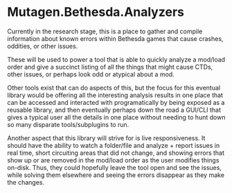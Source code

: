 # Mutagen.Bethesda.Analyzers

Currently in the research stage, this is a place to gather and compile information about known errors within Bethesda games that cause crashes, oddities, or other issues.

These will be used to power a tool that is able to quickly analyze a mod/load order and give a succinct listing of all the things that might cause CTDs, other issues, or perhaps look odd or atypical about a mod.

Other tools exist that can do aspects of this, but the focus for this eventual library would be offering all the interesting analysis results in one place that can be accessed and interacted with programatically by being exposed as a reusable library, and then eventually perhaps down the road a GUI/CLI that gives a typical user all the details in one place without needing to hunt down so many disparate tools/subplugins to run.

Another aspect that this library will strive for is live responsiveness.  It should have the ability to watch a folder/file and analyze + report issues in real time, short circuiting areas that did not change, and showing errors that show up or are removed in the mod/load order as the user modifies things on-disk.  Thus, they could hopefully leave the tool open and see the issues, while solving them elsewhere and seeing the errors disappear as they make the changes.
